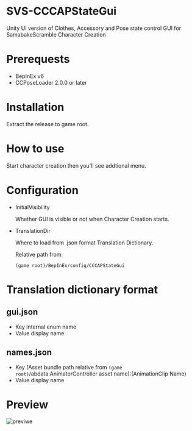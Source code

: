 # SVS-CCCAPStateGui

Unity UI version of Clothes, Accessory and Pose state control GUI for SamabakeScramble Character Creation

# Prerequests

 * BepInEx v6
 * CCPoseLoader 2.0.0 or later
 
# Installation

Extract the release to game root.

# How to use

Start character creation then you'll see addtional menu.

# Configuration

 * InitialVisibility

   Whether GUI is visible or not when Character Creation starts.

 * TranslationDir

   Where to load from .json format Translation Dictionary.

   Relative path from:

   ``(game root)/BepInEx/config/CCCAPStateGui``

# Translation dictionary format

## gui.json

 * Key
   Internal enum name
 * Value
   display name

## names.json

 * Key
   (Asset bundle path relative from ```(game root)```/abdata:AnimatorController asset name):(AnimationClip Name)
 * Value
   display name

# Preview

![previwe](https://github.com/user-attachments/assets/1e13ca62-2758-48f5-8148-b7a173427c55)

